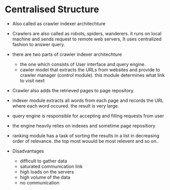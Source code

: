 # Centralised Structure

- Also called as crawler indexer architechture

- Crawlers are also called as robots, spiders, wanderers. it runs on local machine and sends request to remote web servers, It uses centralized fashion to answer query.

- there are two parts of crawler indexer architechture
    - the one which consists of User interface and query engine.
    - cawler model that extracts the URLs from websites and provide to crawler manager (control module). this module determines what link to visit next

- Crawler also adds the retrieved pages to page repository.

- indexer module extracts all words from each page and records the URL where each word occured. the result is very large.

- query engine is responsible for accepting and filling requests from user

- the engine heavily relies on indexes and sometime page repositiory

- ranking module has a task of sorting the results in a list in decreasing order of relevance. the top most wouuld be most relevent and so on..

- Disadvantages
    - difficult to gather data
    - saturated communication link
    - high loads on the servers
    - high volume of the data
    - no communication
